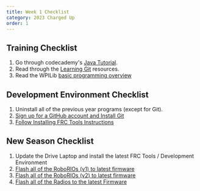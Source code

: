 ```yaml
---
title: Week 1 Checklist
category: 2023 Charged Up
order: 1
---
```

## Training Checklist
1. Go through codecademy's [Java Tutorial](https://www.codecademy.com/learn/learn-java).  
2. Read through the [Learning Git](https://team2445.github.io/The-Programming-Survival-Guide/git/learning-git/) resources.  
3. Read the WPILib [basic programming overview](https://docs.wpilib.org/en/latest/docs/software/wpilib-overview/index.html)  

## Development Environment Checklist
1. Uninstall all of the previous year programs (except for Git).  
2. [Sign up for a GitHub account and Install Git](../getting-started/installing-frctools/)  
3. [Follow Installing FRC Tools Instructions](../getting-started/installing-git/)  

## New Season Checklist
1. Update the Drive Laptop and install the latest FRC Tools / Development Environment  
2. [Flash all of the RoboRIOs (v1) to latest firmware](https://docs.wpilib.org/en/latest/docs/getting-started/getting-started-frc-control-system/imaging-your-roborio.html)  
3. [Flash all of the RoboRIOs (v2) to latest firmware](https://docs.wpilib.org/en/latest/docs/zero-to-robot/step-3/roborio2-imaging.html)  
4. [Flash all of the Radios to the latest Firmware](https://docs.wpilib.org/en/latest/docs/getting-started/getting-started-frc-control-system/radio-programming.html)  
